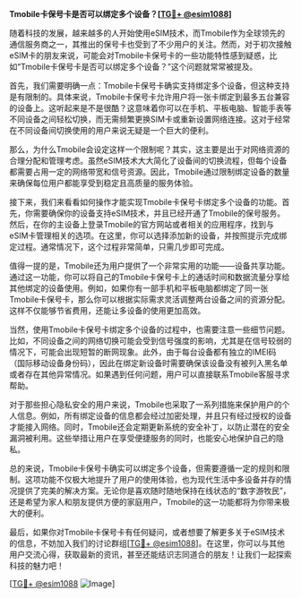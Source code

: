 **Tmobile卡保号卡是否可以绑定多个设备？[[TG💪+ @esim1088](https://t.me/s/esim1088)]**

随着科技的发展，越来越多的人开始使用eSIM技术，而Tmobile作为全球领先的通信服务商之一，其推出的保号卡也受到了不少用户的关注。然而，对于初次接触eSIM卡的朋友来说，可能会对Tmobile卡保号卡的一些功能特性感到疑惑，比如“Tmobile卡保号卡是否可以绑定多个设备？”这个问题就常常被提及。

首先，我们需要明确一点：Tmobile卡保号卡确实支持绑定多个设备，但这种支持是有限制的。具体来说，Tmobile卡保号卡允许用户将一张卡绑定到最多五台兼容的设备上。这听起来是不是很酷？这意味着你可以在手机、平板电脑、智能手表等不同设备之间轻松切换，而无需频繁更换SIM卡或重新设置网络连接。这对于经常在不同设备间切换使用的用户来说无疑是一个巨大的便利。

那么，为什么Tmobile会设定这样一个限制呢？其实，这主要是出于对网络资源的合理分配和管理考虑。虽然eSIM技术大大简化了设备间的切换流程，但每个设备都需要占用一定的网络带宽和信号资源。因此，Tmobile通过限制绑定设备的数量来确保每位用户都能享受到稳定且高质量的服务体验。

接下来，我们来看看如何操作才能实现Tmobile卡保号卡绑定多个设备的功能。首先，你需要确保你的设备支持eSIM技术，并且已经开通了Tmobile的保号服务。然后，在你的主设备上登录Tmobile的官方网站或者相关的应用程序，找到与eSIM卡管理相关的选项。在这里，你可以选择添加新的设备，并按照提示完成绑定过程。通常情况下，这个过程非常简单，只需几步即可完成。

值得一提的是，Tmobile还为用户提供了一个非常实用的功能——设备共享功能。通过这一功能，你可以将自己的Tmobile卡保号卡上的通话时间和数据流量分享给其他绑定的设备使用。例如，如果你有一部手机和平板电脑都绑定了同一张Tmobile卡保号卡，那么你可以根据实际需求灵活调整两台设备之间的资源分配。这样不仅能够节省费用，还能让多设备的使用更加高效。

当然，使用Tmobile卡保号卡绑定多个设备的过程中，也需要注意一些细节问题。比如，不同设备之间的网络切换可能会受到信号强度的影响，尤其是在信号较弱的情况下，可能会出现短暂的断网现象。此外，由于每台设备都有独立的IMEI码（国际移动设备身份码），因此在绑定新设备时需要确保该设备没有被列入黑名单或者存在其他异常情况。如果遇到任何问题，用户可以直接联系Tmobile客服寻求帮助。

对于那些担心隐私安全的用户来说，Tmobile也采取了一系列措施来保护用户的个人信息。例如，所有绑定设备的信息都会经过加密处理，并且只有经过授权的设备才能接入网络。同时，Tmobile还会定期更新系统的安全补丁，以防止潜在的安全漏洞被利用。这些举措让用户在享受便捷服务的同时，也能安心地保护自己的隐私。

总的来说，Tmobile卡保号卡确实可以绑定多个设备，但需要遵循一定的规则和限制。这项功能不仅极大地提升了用户的使用体验，也为现代生活中多设备并存的情况提供了完美的解决方案。无论你是喜欢随时随地保持在线状态的“数字游牧民”，还是希望为家人和朋友提供方便的家庭用户，Tmobile的这一功能都将为你带来极大的便利。

最后，如果你对Tmobile卡保号卡有任何疑问，或者想要了解更多关于eSIM技术的信息，不妨加入我们的讨论群组[[TG💪+ @esim1088](https://t.me/s/esim1088)]。在这里，你可以与其他用户交流心得，获取最新的资讯，甚至还能结识志同道合的朋友！让我们一起探索科技的魅力吧！

[[TG💪+ @esim1088](https://t.me/s/esim1088) ![Image](https://i.postimg.cc/4NQfJmqS/Snipaste-2025-05-13-00-14-12.png)]
